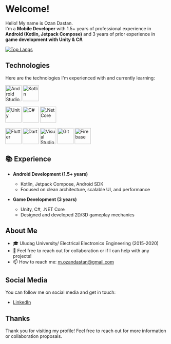 # Welcome!
Hello! My name is Ozan Dastan.  
I'm a **Mobile Developer** with 1.5+ years of professional experience in **Android (Kotlin, Jetpack Compose)** and 3 years of prior experience in **game development with Unity & C#**.

[![Top Langs](https://github-readme-stats.vercel.app/api/top-langs/?username=mozandastan&size_weight=0.5&count_weight=0.5&hide=hlsl)](https://github.com/mozandastan/github-readme-stats)

## Technologies
Here are the technologies I'm experienced with and currently learning:

<img src="https://user-images.githubusercontent.com/25181517/192108895-20dc3343-43e3-4a54-a90e-13a4abbc57b9.png" alt="Android Studio" width="50" height="50"> <img src="https://user-images.githubusercontent.com/25181517/185062810-7ee0c3d2-17f2-4a98-9d8a-a9576947692b.png" alt="Kotlin" width="50" height="50">

<img src="https://user-images.githubusercontent.com/25181517/193427941-9437dbbe-376f-40dc-9573-0ef5c02a26a7.png" alt="Unity" width="50" height="50"> <img src="https://user-images.githubusercontent.com/25181517/121405384-444d7300-c95d-11eb-959f-913020d3bf90.png" alt="C#" width="50" height="50">
<img src="https://user-images.githubusercontent.com/25181517/121405754-b4f48f80-c95d-11eb-8893-fc325bde617f.png" alt=".Net Core" width="50" height="50">

<img src="https://user-images.githubusercontent.com/25181517/186150365-da1eccce-6201-487c-8649-45e9e99435fd.png" alt="Flutter" width="50" height="50">
<img src="https://user-images.githubusercontent.com/25181517/186150304-1568ffdf-4c62-4bdc-9cf1-8d8efcea7c5b.png" alt="Dart" width="50" height="50">
<img src="https://user-images.githubusercontent.com/25181517/192108891-d86b6220-e232-423a-bf5f-90903e6887c3.png" alt="Visual Studio Code" width="50" height="50"> <img src="https://user-images.githubusercontent.com/25181517/192108372-f71d70ac-7ae6-4c0d-8395-51d8870c2ef0.png" alt="Git" width="50" height="50">
<img src="https://user-images.githubusercontent.com/25181517/189716855-2c69ca7a-5149-4647-936d-780610911353.png" alt="Firebase" width="50" height="50">


## 📚 Experience

- **Android Development (1.5+ years)**  
  - Kotlin, Jetpack Compose, Android SDK  
  - Focused on clean architecture, scalable UI, and performance  

- **Game Development (3 years)**  
  - Unity, C#, .NET Core  
  - Designed and developed 2D/3D gameplay mechanics  

## About Me
- 🎓 Uludag University/ Electrical Electronics Engineering (2015-2020)
- 👯 Feel free to reach out for collaboration or if I can help with any projects!
- 📫 How to reach me: m.ozandastan@gmail.com

## Social Media
You can follow me on social media and get in touch:
- [LinkedIn](https://www.linkedin.com/in/ozandastan/)

## Thanks
Thank you for visiting my profile! Feel free to reach out for more information or collaboration proposals.
